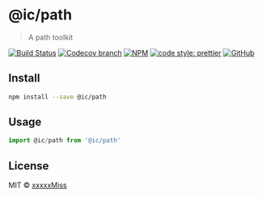 # @ic/path

> A path toolkit

[![Build Status](https://img.shields.io/travis/xxxxxMiss/@ic/path/master.svg)](https://travis-ci.org/xxxxxMiss/@ic/path)
[![Codecov branch](https://img.shields.io/codecov/c/github/xxxxxMiss/@ic/path/master.svg)](https://codecov.io/gh/xxxxxMiss/@ic/path)
[![NPM](https://img.shields.io/npm/v/@ic/path.svg)](https://www.npmjs.com/package/@ic/path)
[![code style: prettier](https://img.shields.io/badge/code_style-prettier-ff69b4.svg?style=flat-square)](https://github.com/prettier/prettier)
[![GitHub](https://img.shields.io/github/license/mashape/apistatus.svg)](https://opensource.org/licenses/MIT)


## Install

```bash
npm install --save @ic/path
```

## Usage

```js
import @ic/path from '@ic/path'
```

## License

MIT © [xxxxxMiss](https://github.com/xxxxxMiss)
